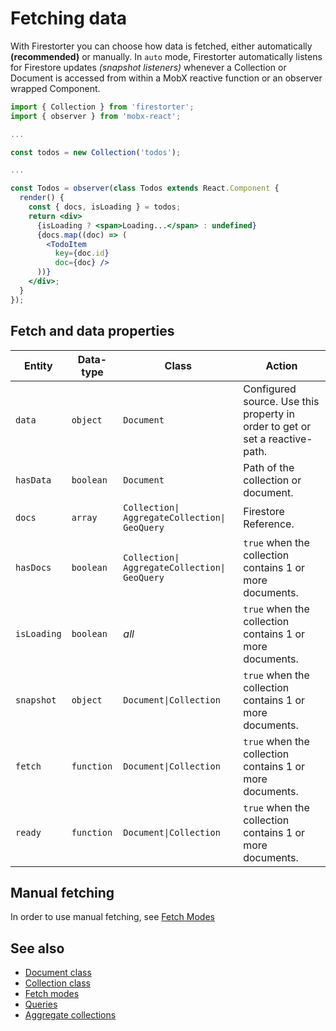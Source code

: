 # Fetching data

With Firestorter you can choose how data is fetched, either automatically **(recommended)** or manually. In `auto` mode, Firestorter automatically listens for Firestore updates *(snapshot listeners)* whenever a Collection or Document is accessed from within a MobX reactive function or an observer wrapped Component.


```jsx
import { Collection } from 'firestorter';
import { observer } from 'mobx-react';

...

const todos = new Collection('todos');

...

const Todos = observer(class Todos extends React.Component {
  render() {
    const { docs, isLoading } = todos;
    return <div>
      {isLoading ? <span>Loading...</span> : undefined}
      {docs.map((doc) => (
        <TodoItem
          key={doc.id}
          doc={doc} />
      ))}
    </div>;
  }
});
```


## Fetch and data properties


| Entity      | Data-type  | Class                                             | Action                                                                       |
| ----------- | ---------- | ------------------------------------------------- | ---------------------------------------------------------------------------- |
| `data`      | `object`   | `Document`                                        | Configured source. Use this property in order to get or set a reactive-path. |
| `hasData`   | `boolean`  | `Document`                                        | Path of the collection or document.                                          |
| `docs`      | `array`    | `Collection\|` `AggregateCollection\|` `GeoQuery` | Firestore Reference.                                                         |
| `hasDocs`   | `boolean`  | `Collection\|` `AggregateCollection\|` `GeoQuery` | `true` when the collection contains 1 or more documents.                     |
| `isLoading` | `boolean`  | *all*                                             | `true` when the collection contains 1 or more documents.                     |
| `snapshot`  | `object`   | `Document\|Collection`                            | `true` when the collection contains 1 or more documents.                     |
| `fetch`     | `function` | `Document\|Collection`                            | `true` when the collection contains 1 or more documents.                     |
| `ready`     | `function` | `Document\|Collection`                            | `true` when the collection contains 1 or more documents.                     |



## Manual fetching

In order to use manual fetching, see [Fetch Modes](./guides/FetchModes.md)



## See also
- [Document class](./api/Document.md)
- [Collection class](./api/Collection.md)
- [Fetch modes](./guides/FetchModes.md)
- [Queries](./guides/Queries.md)
- [Aggregate collections](./guides/AggregateCollections.md)
